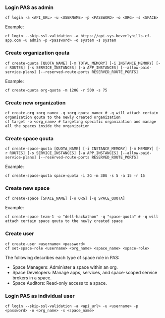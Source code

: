 ### Login PAS as admin
```shell
cf login -a <API_URL> -u <USERNAME> -p <PASSWORD> -o <ORG> -s <SPACE>
```
Example:
```shell
cf login --skip-ssl-validation -a https://api.sys.beverlyhills.cf-app.com -u admin -p <password> -o system -s system
```

### Create organization qouta
```shell
cf create-quota [QUOTA_NAME] [-m TOTAL_MEMORY] [-i INSTANCE_MEMORY] [-r ROUTES] [-s SERVICE_INSTANCES] [-a APP_INSTANCES] [--allow-paid-service-plans] [--reserved-route-ports RESERVED_ROUTE_PORTS]
```
Example:
```shell
cf create-quota org-quota -m 120G -r 500 -s 75
```

### Create new organization
```shell
cf create-org <org_name> -q <org_qouta_name> # -q will attach certain organization qouta to the newly created organization 
cf target -o <org_name> # targeting specific organization and manage all the spaces inside the organization
```

### Create space qouta
```shell
cf create-space-quota [QUOTA_NAME] [-i INSTANCE_MEMORY] [-m MEMORY] [-r ROUTES] [-s SERVICE_INSTANCES] [-a APP_INSTANCES] [--allow-paid-service-plans] [--reserved-route-ports RESERVED_ROUTE_PORTS]
```

Example:
```shell
cf create-space-quota space-quota -i 2G -m 30G -s 5 -a 15 -r 15
```

### Create new space
```shell
cf create-space [SPACE_NAME] [-o ORG] [-q SPACE_QUOTA]
```
Example:
```shell
cf create-space team-1 -o "dell-hackathon" -q "space-quota" # -q will attach certain space qouta to the newly created space
```

### Create user
```shell
cf create-user <username> <password>
cf set-space-role <username> <org_name> <space_name> <space-role> 
```
The following describes each type of space role in PAS:

- Space Managers: Administer a space within an org.
- Space Developers: Manage apps, services, and space-scoped service brokers in a space.
- Space Auditors: Read-only access to a space.

### Login PAS as individual user
```shell
cf login --skip-ssl-validation -a <api_url> -u <username> -p <password> -o <org_name> -s <space_name>
```
